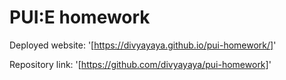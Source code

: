 # PUI:E homework

Deployed website: '[https://divyayaya.github.io/pui-homework/]'

Repository link: '[https://github.com/divyayaya/pui-homework]'
